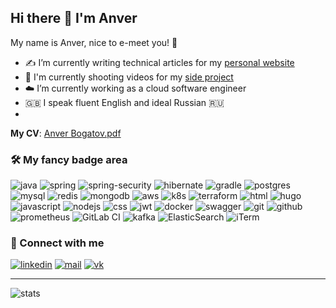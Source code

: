 ## Hi there 👋 I'm Anver

My name is Anver, nice to e-meet you! 🤝

- ✍️ I’m currently writing technical articles for my [personal website](http://anverbogatov.ru)
- 🎥 I'm currently shooting videos for my [side project](http://fullstackguy.anverbogatov.ru)
- ☁️ I’m currently working as a cloud software engineer
- 🇬🇧 I speak fluent English and ideal Russian 🇷🇺
- 
**My CV**: [Anver Bogatov.pdf](https://docs.google.com/document/d/1bHcUG6-GWgjQgCyLfAjrbkWCqj-drps1PyTSIZNojBk/edit?usp=sharing)

### 🛠 My fancy badge area
![java](https://img.shields.io/badge/Java-ED8B00?style=for-the-badge&logo=openjdk&logoColor=white)
![spring](https://img.shields.io/badge/Spring-6DB33F?style=for-the-badge&logo=spring&logoColor=white)
![spring-security](https://img.shields.io/badge/Spring_Security-6DB33F?style=for-the-badge&logo=Spring-Security&logoColor=white)
![hibernate](https://img.shields.io/badge/Hibernate-59666C?style=for-the-badge&logo=Hibernate&logoColor=white)
![gradle](https://img.shields.io/badge/Gradle-02303A.svg?style=for-the-badge&logo=Gradle&logoColor=white)
![postgres](https://img.shields.io/badge/postgres-%23316192.svg?&style=for-the-badge&logo=postgresql&logoColor=white) 
![mysql](https://img.shields.io/badge/MySQL-00000F?style=for-the-badge&logo=mysql&logoColor=white)
![redis](https://img.shields.io/badge/redis%20-%23CC0000.svg?&style=for-the-badge&logo=redis&logoColor=white) 
![mongodb](https://img.shields.io/badge/MongoDB-4EA94B?style=for-the-badge&logo=mongodb&logoColor=white)
![aws](https://img.shields.io/badge/AWS%20-%23FF9900.svg?&style=for-the-badge&logo=amazon-aws&logoColor=white) 
![k8s](https://img.shields.io/badge/kubernetes%20-%23326ce5.svg?&style=for-the-badge&logo=kubernetes&logoColor=white) 
![terraform](https://img.shields.io/badge/terraform%20-%235835CC.svg?&style=for-the-badge&logo=terraform&logoColor=white) 
![html](https://img.shields.io/badge/html%20-%23E34F26.svg?&style=for-the-badge&logo=html5&logoColor=white) 
![hugo](https://img.shields.io/badge/Hugo-FF4088?style=for-the-badge&logo=hugo&logoColor=white)
![javascript](https://img.shields.io/badge/javascript%20-%23323330.svg?&style=for-the-badge&logo=javascript&logoColor=%23F7DF1E) 
![nodejs](https://img.shields.io/badge/Node.js-43853D?style=for-the-badge&logo=node.js&logoColor=white)
![css](https://img.shields.io/badge/css%20-%231572B6.svg?&style=for-the-badge&logo=css3&logoColor=white) 
![jwt](https://img.shields.io/badge/json%20web%20tokens-323330?style=for-the-badge&logo=json-web-tokens&logoColor=pink)
![docker](https://img.shields.io/badge/docker-%232496ED.svg?&style=for-the-badge&logo=docker&logoColor=white) 
![swagger](https://img.shields.io/badge/swagger-%2385EA2D.svg?&style=for-the-badge&logo=swagger&logoColor=black) 
![git](https://img.shields.io/badge/git%20-%23F05033.svg?&style=for-the-badge&logo=git&logoColor=white) 
![github](https://img.shields.io/badge/github%20actions%20-%232671E5.svg?&style=for-the-badge&logo=github%20actions&logoColor=white) 
![prometheus](https://img.shields.io/badge/prometheus%20-%23E6522C.svg?&style=for-the-badge&logo=prometheus&logoColor=white) 
![GitLab CI](https://img.shields.io/badge/gitlab%20ci-%23181717.svg?style=for-the-badge&logo=gitlab&logoColor=white) 
![kafka](https://img.shields.io/badge/kafka%20-%23000000.svg?&style=for-the-badge&logo=apache%20kafka&logoColor=white) 
![ElasticSearch](https://img.shields.io/badge/-ElasticSearch-005571?style=for-the-badge&logo=elasticsearch)
![iTerm](https://img.shields.io/badge/iTerm2-000000?style=for-the-badge&logo=iterm2&logoColor=white)

### 🤝 Connect with me

[![linkedin](https://img.shields.io/badge/LinkedIn-0A66C2?style=for-the-badge&logo=LinkedIn&logoColor=white)](https://www.linkedin.com/in/anver-bogatov/)
[![mail](https://img.shields.io/badge/Gmail-EA4335?style=for-the-badge&logo=Gmail&logoColor=white)](mailto:bogatov.anver@gmail.com)
[![vk](https://img.shields.io/badge/Vk-0077FF?style=for-the-badge&logo=Vk&logoColor=white)](https://vk.com/anverbogatov)


---
![stats](https://github-readme-stats.vercel.app/api?username=anverbogatov&count_private=true&hide=contribs&show_icons=true&theme=vue)
<!--
**anverbogatov/anverbogatov** is a ✨ _special_ ✨ repository because its `README.md` (this file) appears on your GitHub profile.

Here are some ideas to get you started:

- 🔭 I’m currently working on ...
- 🌱 I’m currently learning ...
- 👯 I’m looking to collaborate on ...
- 🤔 I’m looking for help with ...
- 💬 Ask me about ...
- 📫 How to reach me: ...
- 😄 Pronouns: ...
- ⚡ Fun fact: ...
-->
